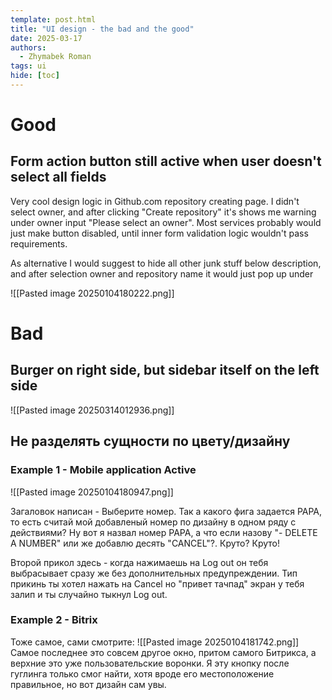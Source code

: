 ```yaml
---
template: post.html
title: "UI design - the bad and the good"
date: 2025-03-17
authors:
  - Zhymabek Roman
tags: ui
hide: [toc]
---
```


# Good
## Form action button still active when user doesn't select all fields
Very cool design logic in Github.com repository creating page. I didn't select owner, and after clicking "Create repository" it's shows me warning under owner input "Please select an owner". Most services probably would just make button disabled, until inner form validation logic wouldn't pass requirements.

As alternative I would suggest to hide all other junk stuff below description, and after selection owner and repository name it would just pop up under

![[Pasted image 20250104180222.png]]

# Bad
## Burger on right side, but sidebar itself on the left side
![[Pasted image 20250314012936.png]]

## Не разделять сущности по цвету/дизайну
### Example 1 - Mobile application Active
![[Pasted image 20250104180947.png]]

Загаловок написан - Выберите номер. Так а какого фига задается PAPA, то есть считай мой добавленый номер по дизайну в одном ряду с действиями? Ну вот я назвал номер PAPA, а что если назову "- DELETE A NUMBER" или же добавлю десять "CANCEL"?. Круто? Круто!

Второй прикол здесь - когда нажимаешь на Log out он тебя выбрасывает сразу же без дополнительных предупреждении. Тип прикинь ты хотел нажать на Cancel но "привет тачпад" экран у тебя залип и ты случайно тыкнул Log out.

### Example 2 - Bitrix
Тоже самое, сами смотрите:
![[Pasted image 20250104181742.png]]
Самое последнее это совсем другое окно, притом самого Битрикса, а верхние это уже пользовательские воронки. Я эту кнопку после гуглинга только смог найти, хотя вроде его местоположение правильное, но вот дизайн сам увы.